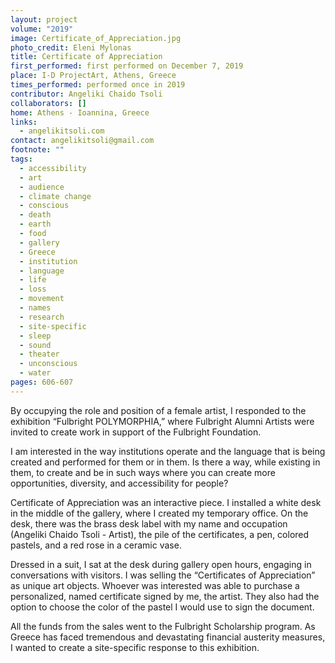 ```yaml
---
layout: project
volume: "2019"
image: Certificate_of_Appreciation.jpg
photo_credit: Eleni Mylonas
title: Certificate of Appreciation
first_performed: first performed on December 7, 2019
place: I-D ProjectArt, Athens, Greece
times_performed: performed once in 2019
contributor: Angeliki Chaido Tsoli
collaborators: []
home: Athens - Ioannina, Greece
links:
  - angelikitsoli.com
contact: angelikitsoli@gmail.com
footnote: ""
tags:
  - accessibility
  - art
  - audience
  - climate change
  - conscious
  - death
  - earth
  - food
  - gallery
  - Greece
  - institution
  - language
  - life
  - loss
  - movement
  - names
  - research
  - site-specific
  - sleep
  - sound
  - theater
  - unconscious
  - water
pages: 606-607
---
```


By occupying the role and position of a female artist, I responded to the exhibition “Fulbright POLYMORPHIA,” where Fulbright Alumni Artists were invited to create work in support of the Fulbright Foundation.

I am interested in the way institutions operate and the language that is being created and performed for them or in them. Is there a way, while existing in them, to create and be in such ways where you can create more opportunities, diversity, and accessibility for people?

Certificate of Appreciation was an interactive piece. I installed a white desk in the middle of the gallery, where I created my temporary office. On the desk, there was the brass desk label with my name and occupation (Angeliki Chaido Tsoli - Artist), the pile of the certificates, a pen, colored pastels, and a red rose in a ceramic vase.

Dressed in a suit, I sat at the desk during gallery open hours, engaging in conversations with visitors. I was selling the “Certificates of Appreciation” as unique art objects. Whoever was interested was able to purchase a personalized, named certificate signed by me, the artist. They also had the option to choose the color of the pastel I would use to sign the document.

All the funds from the sales went to the Fulbright Scholarship program. As Greece has faced tremendous and devastating financial austerity measures, I wanted to create a site-specific response to this exhibition.
